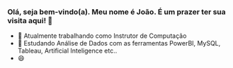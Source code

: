 ### Olá, seja bem-vindo(a). Meu nome é João. É um prazer ter sua visita aqui! 👋

- 🔭 Atualmente trabalhando como Instrutor de Computação
- 🌱 Estudando Análise de Dados com as ferramentas PowerBI, MySQL, Tableau, Artificial Inteligence etc.. 
- 😄 
